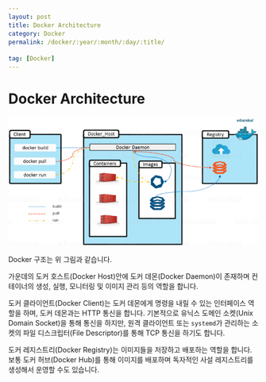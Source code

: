 ```yaml
---
layout: post
title: Docker Architecture
category: Docker
permalink: /docker/:year/:month/:day/:title/

tag: [Docker]
---
```

# Docker Architecture

![Image](/assets/docker/005.png)

Docker 구조는 위 그림과 같습니다.

가운데의 도커 호스트(Docker Host)안에 도커 데몬(Docker Daemon)이 존재하며 컨테이너의 생성, 실행, 모니터링 및 이미지 관리 등의 역할을 합니다.

도커 클라이언트(Docker Client)는 도커 데몬에게 명령을 내릴 수 있는 인터페이스 역할을 하며, 도커 데몬과는 HTTP 통신을 합니다. 기본적으로 유닉스 도메인 소켓(Unix Domain Socket)을 통해 통신을 하지만, 원격 클라이언트 또는 `systemd`가 관리하는 소켓의 파일 디스크립터(File Descriptor)를 통해 TCP 통신을 하기도 합니다.

도커 레지스트리(Docker Registry)는 이미지들을 저장하고 배포하는 역할을 합니다. 보통 도커 허브(Docker Hub)를 통해 이미지를 배포하며 독자적인 사설 레지스트리를 생성해서 운영할 수도 있습니다.